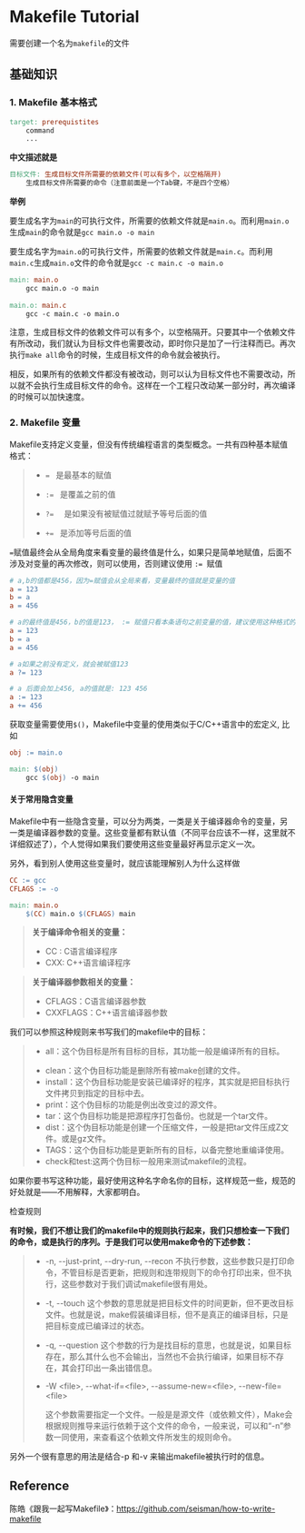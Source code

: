 # Makefile Tutorial

需要创建一个名为`makefile`的文件

## 基础知识

### 1. Makefile 基本格式

```makefile
target: prerequistites
	command
	...
```

**中文描述就是**

```makefile
目标文件: 生成目标文件所需要的依赖文件(可以有多个，以空格隔开)
	生成目标文件所需要的命令（注意前面是一个Tab键，不是四个空格）
```

**举例**

要生成名字为`main`的可执行文件，所需要的依赖文件就是`main.o`。而利用`main.o`生成`main`的命令就是`gcc main.o -o main`

要生成名字为`main.o`的可执行文件，所需要的依赖文件就是`main.c`。而利用`main.c`生成`main.o`文件的命令就是`gcc -c main.c -o main.o`

```makefile
main: main.o 
	gcc main.o -o main
	
main.o: main.c
	gcc -c main.c -o main.o
```

注意，生成目标文件的依赖文件可以有多个，以空格隔开。只要其中一个依赖文件有所改动，我们就认为目标文件也需要改动，即时你只是加了一行注释而已。再次执行`make all`命令的时候，生成目标文件的命令就会被执行。

相反，如果所有的依赖文件都没有被改动，则可以认为目标文件也不需要改动，所以就不会执行生成目标文件的命令。这样在一个工程只改动某一部分时，再次编译的时候可以加快速度。



### 2. Makefile 变量

Makefile支持定义变量，但没有传统编程语言的类型概念。一共有四种基本赋值格式： 

>* `= ` 是最基本的赋值
>
>* `:= ` 是覆盖之前的值
>
>* `?=  ` 是如果没有被赋值过就赋予等号后面的值
>
>* `+= ` 是添加等号后面的值

`=`赋值最终会从全局角度来看变量的最终值是什么，如果只是简单地赋值，后面不涉及对变量的再次修改，则可以使用，否则建议使用 `:= `赋值

```makefile
# a,b的值都是456，因为=赋值会从全局来看，变量最终的值就是变量的值
a = 123
b = a
a = 456

# a的最终值是456，b的值是123， := 赋值只看本条语句之前变量的值，建议使用这种格式的赋值语句
a = 123
b = a
a = 456

# a如果之前没有定义，就会被赋值123
a ?= 123

# a 后面会加上456, a的值就是: 123 456
a := 123
a += 456
```

获取变量需要使用`$()`，Makefile中变量的使用类似于C/C++语言中的宏定义, 比如

```makefile
obj := main.o

main: $(obj)
	gcc $(obj) -o main
```



#### 关于常用隐含变量

Makefile中有一些隐含变量，可以分为两类，一类是关于编译器命令的变量，另一类是编译器参数的变量。这些变量都有默认值（不同平台应该不一样，这里就不详细叙述了），个人觉得如果我们要使用这些变量最好再显示定义一次。

另外，看到别人使用这些变量时，就应该能理解别人为什么这样做

```makefile
CC := gcc
CFLAGS := -o

main: main.o
	$(CC) main.o $(CFLAGS) main
```

> **关于编译命令相关的变量：**
>
> * CC : C语言编译程序
> * CXX: C++语言编译程序

> **关于编译器参数相关的变量：**
>
> * CFLAGS：C语言编译器参数
> * CXXFLAGS：C++语言编译器参数



我们可以参照这种规则来书写我们的makefile中的目标：

> * all：这个伪目标是所有目标的目标，其功能一般是编译所有的目标。
>
> - clean：这个伪目标功能是删除所有被make创建的文件。
> - install：这个伪目标功能是安装已编译好的程序，其实就是把目标执行文件拷贝到指定的目标中去。
> - print：这个伪目标的功能是例出改变过的源文件。
> - tar：这个伪目标功能是把源程序打包备份。也就是一个tar文件。
> - dist：这个伪目标功能是创建一个压缩文件，一般是把tar文件压成Z文件。或是gz文件。
> - TAGS：这个伪目标功能是更新所有的目标，以备完整地重编译使用。
> - check和test:这两个伪目标一般用来测试makefile的流程。

如果你要书写这种功能，最好使用这种名字命名你的目标，这样规范一些，规范的好处就是——不用解释，大家都明白。

检查规则

**有时候，我们不想让我们的makefile中的规则执行起来，我们只想检查一下我们的命令，或是执行的序列。于是我们可以使用make命令的下述参数：**

> - -n, --just-print, --dry-run, --recon 不执行参数，这些参数只是打印命令，不管目标是否更新，把规则和连带规则下的命令打印出来，但不执行，这些参数对于我们调试makefile很有用处。
>
> - -t, --touch 这个参数的意思就是把目标文件的时间更新，但不更改目标文件。也就是说，make假装编译目标，但不是真正的编译目标，只是把目标变成已编译过的状态。
>
> - -q, --question 这个参数的行为是找目标的意思，也就是说，如果目标存在，那么其什么也不会输出，当然也不会执行编译，如果目标不存在，其会打印出一条出错信息。
>
> - -W \<file>, --what-if=\<file>, --assume-new=\<file>, --new-file=\<file> 
>
>   这个参数需要指定一个文件。一般是是源文件（或依赖文件），Make会根据规则推导来运行依赖于这个文件的命令，一般来说，可以和“-n”参数一同使用，来查看这个依赖文件所发生的规则命令。



另外一个很有意思的用法是结合-p 和-v 来输出makefile被执行时的信息。

## Reference

陈皓《跟我一起写Makefile》：https://github.com/seisman/how-to-write-makefile

